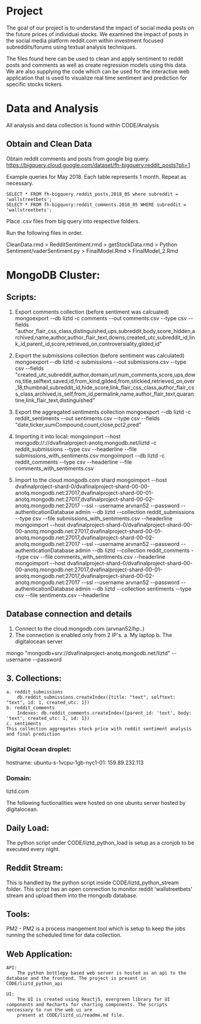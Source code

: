# Project

The goal of our project is to understand the impact of social media posts on the future prices of individual stocks. We examined the impact of posts in the social media platform reddit.com within investment focused subreddits/forums using textual analysis techniques.

The files found here can be used to clean and apply sentiment to reddit posts and comments as well as create regression models using this data. We are also supplying the code which can be used for the interactive web application that is used to visualize real time sentiment and prediction for specific stocks tickers. 

# Data and Analysis 

All analysis and data collection is found within CODE/Analysis

## Obtain and Clean Data

Obtain reddit comments and posts from google big query. https://bigquery.cloud.google.com/dataset/fh-bigquery:reddit_posts?pli=1

Example queries for May 2018. Each table represents 1 month. Repeat as necessary.
```
SELECT * FROM fh-bigquery.reddit_posts.2018_05 where subreddit = 'wallstreetbets'; 
SELECT * FROM fh-bigquery:reddit_comments.2018_05 WHERE subreddit = 'wallstreetbets';
```

Place .csv files from big query into respective folders. 

Run the following files in order.

CleanData.rmd > RedditSentiment.rmd > getStockData.rmd > Python Sentiment/vaderSentiment.py > FinalModel.Rmd > FinalModel_2.Rmd

# MongoDB Cluster:

## Scripts:
1) Export comments collection (before sentiment was calcuated)
	mongoexport --db liztd -c comments --out comments.csv --type csv --fields "author_flair_css_class,distinguished,ups,subreddit,body,score_hidden,archived,name,author,author_flair_text,downs,created_utc,subreddit_id,link_id,parent_id,score,retrieved_on,controversiality,gilded,id"

2) Export the submissions collection (before sentiment was calculated)
	mongoexport --db liztd -c submissions --out submissions.csv --type csv --fields "created_utc,subreddit,author,domain,url,num_comments,score,ups,downs,title,selftext,saved,id,from_kind,gilded,from,stickied,retrieved_on,over_18,thumbnail,subreddit_id,hide_score,link_flair_css_class,author_flair_css_class,archived,is_self,from_id,permalink,name,author_flair_text,quarantine,link_flair_text,distinguished"

3) Export the aggregated sentiments collection
mongoexport --db liztd -c reddit_sentiments --out sentiments.csv --type csv --fields "date,ticker,sumCompound,count,close,pct2,pred"

4) Importing it into local:
	mongoimport --host mongodb://://dvafinalproject-anotq.mongodb.net/liztd -c reddit_submissions --type csv --headerline --file submissions_with_sentiments.csv
	mongoimport --db liztd -c reddit_comments --type csv --headerline --file comments_with_sentiments.csv

5) Import to the cloud.mongodb.com shard
	mongoimport --host dvafinalproject-shard-0/dvafinalproject-shard-00-00-anotq.mongodb.net:27017,dvafinalproject-shard-00-01-anotq.mongodb.net:27017,dvafinalproject-shard-00-02-anotq.mongodb.net:27017 --ssl --username arvnan52 --password <PASSWORD> --authenticationDatabase admin --db liztd --collection reddit_submissions --type csv --file submissions_with_sentiments.csv --headerline
	mongoimport --host dvafinalproject-shard-0/dvafinalproject-shard-00-00-anotq.mongodb.net:27017,dvafinalproject-shard-00-01-anotq.mongodb.net:27017,dvafinalproject-shard-00-02-anotq.mongodb.net:27017 --ssl --username arvnan52 --password <PASSWORD> --authenticationDatabase admin --db liztd --collection reddit_comments --type csv --file comments_with_sentiments.csv --headerline
	mongoimport --host dvafinalproject-shard-0/dvafinalproject-shard-00-00-anotq.mongodb.net:27017,dvafinalproject-shard-00-01-anotq.mongodb.net:27017,dvafinalproject-shard-00-02-anotq.mongodb.net:27017 --ssl --username arvnan52 --password <PASSWORD> --authenticationDatabase admin --db liztd --collection sentiments --type csv --file sentiments.csv --headerline

## Database connection and details
1. Connect to the cloud.mongodb.com (arvnan52/hp..)
2. The connection is enabled only from 2 IP's.
    a. My laptop
    b. The digitalocean server

mongo "mongodb+srv://dvafinalproject-anotq.mongodb.net/liztd" --username <username> --password <password>

## 3. Collections:
    a. reddit_submissions
        db.reddit_submissions.createIndex({title: "text", selftext: "text", id: 1, created_utc: 1})
    b. reddit_comments
        Indexes: db.reddit_comments.createIndex({parent_id: 'text', body: 'text', created_utc: 1, id: 1})
    c. sentiments
	This collection aggregates stock price with reddit sentiment analysis and final prediction
  

### Digital Ocean droplet:
hostname: ubuntu-s-1vcpu-1gb-nyc1-01: 159.89.232.113

### Domain:
liztd.com

The following fuctionalities were hosted on one ubuntu server hosted by digitalocean.

## Daily Load:
The python script under CODE/liztd_python_load is setup as a cronjob to be executed every night.

## Reddit Stream:
This is handled by the python script inside CODE/liztd_python_stream folder. This script has an open connection to monitor reddit 'wallstreetbets' stream and upload them into the mongodb database.

## Tools:
PM2 - PM2 is a process mangement tool which is setup to keep the jobs running the scheduled time for data collection.

## Web Application:
    API:
        The python bottlepy based web server is hosted as an api to the database and the frontend. The project is present in CODE/liztd_python_api
  
    UI: 
        The UI is created using ReactjS, evergreen library for UI components and Recharts for charting components. The scripts neccessary to run the web ui are 
        present at CODE/liztd_ui/readme.md file. 
  
